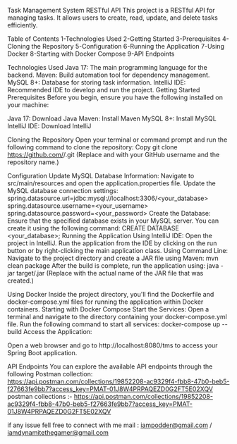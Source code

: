 
Task Management System RESTful API
This project is a RESTful API for managing tasks. It allows users to create, read, update, and delete tasks efficiently.

Table of Contents
  1-Technologies Used
  2-Getting Started
  3-Prerequisites
  4-Cloning the Repository
  5-Configuration
  6-Running the Application
  7-Using Docker
  8-Starting with Docker Compose
  9-API Endpoints

Technologies Used
Java 17: The main programming language for the backend.
Maven: Build automation tool for dependency management.
MySQL 8+: Database for storing task information.
IntelliJ IDE: Recommended IDE to develop and run the project.
Getting Started
Prerequisites
Before you begin, ensure you have the following installed on your machine:

Java 17: Download Java
Maven: Install Maven
MySQL 8+: Install MySQL
IntelliJ IDE: Download IntelliJ

Cloning the Repository
Open your terminal or command prompt and run the following command to clone the repository:
Copy
git clone https://github.com/<your-username>/<repository-name>.git
(Replace <your-username> and <repository-name> with your GitHub username and the repository name.)

Configuration
Update MySQL Database Information:
Navigate to src/main/resources and open the application.properties file.
Update the MySQL database connection settings:
  spring.datasource.url=jdbc:mysql://localhost:3306/<your_database>
  spring.datasource.username=<your_username>
  spring.datasource.password=<your_password>
Create the Database: 
  Ensure that the specified database exists in your MySQL server. You can create it using the following command:
  CREATE DATABASE <your_database>;
Running the Application
  Using IntelliJ IDE:
  Open the project in IntelliJ.
  Run the application from the IDE by clicking on the run button or by right-clicking the main application class.
Using Command Line:
  Navigate to the project directory and create a JAR file using Maven:
  mvn clean package
  After the build is complete, run the application using:
  java -jar target/<your-jar-file>.jar
  (Replace <your-jar-file> with the actual name of the JAR file that was created.)

Using Docker
  Inside the project directory, you'll find the Dockerfile and docker-compose.yml files for running the application within Docker containers.
  Starting with Docker Compose
  Start the Services:
  Open a terminal and navigate to the directory containing your docker-compose.yml file.
  Run the following command to start all services:
  docker-compose up --build
  Access the Application:
  
  Open a web browser and go to http://localhost:8080/tms to access your Spring Boot application.


API Endpoints
You can explore the available API endpoints through the following Postman collection: https://api.postman.com/collections/19852208-ac9329f4-fbb8-47b0-beb5-f27663fe9bb7?access_key=PMAT-01J8W4PRPAQEZD0G2FT5E02XQV
postman collections :-  https://api.postman.com/collections/19852208-ac9329f4-fbb8-47b0-beb5-f27663fe9bb7?access_key=PMAT-01J8W4PRPAQEZD0G2FT5E02XQV


if any issue fell free to connect with me 
mail : iampodder@gmail.com / iamdynamitethegamer@gmail.com

